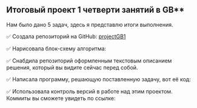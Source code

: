 ## Итоговый проект 1 четверти занятий в GB**
Нам было дано 5 задач, здесь я представлю итоги выполнения.

:white_check_mark: Создала репозиторий на GitHub: [projectGB1](https://github.com/captaingitt/projectGB1.git)

:white_check_mark: Нарисовала блок-схему алгоритма: 

:white_check_mark: Снабдила репозиторий оформленным текстовым описанием решения, который вы видите сейчас перед собой. 

:white_check_mark: Написала программу, решающую поставленную задачу, вот её код:

:white_check_mark: Использовала контроль версий в работе над этим проектом. Коммиты вы сможете увидеть по ссылке: 